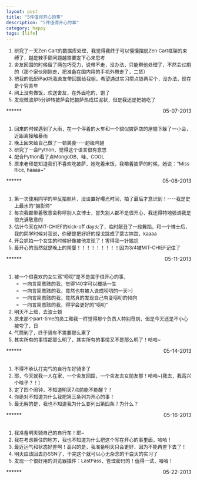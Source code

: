 ```yaml
---
layout: post
title: "5件值得开心的事"
description: "5件值得开心的事"
category: happy
tags: [life]
---
```

<ol style="font-size:13px">
<li>研究了一天Zen Cart的数据库处理，我觉得我终于可以慢慢摆脱Zen Cart框架的束缚了，越是棘手额问题越需要定下心来思考</li>            
<li>舍友回国的时候留了两包巧克力，说带不走，没办法，只能帮他处理了，不然会过期的（那个家伙刚刚走，把准备在国内用的手机外带走了，二货）</li>    
<li>把我的低配iPad托我舍友带回国给我姐，希望通过实习攒点钱再买个，没办法，现在是个穷青年</li>       
<li>网上没有做饭，欢送舍友，在外面吃的，饱了</li>       
<li>发现微波炉5分钟转披萨会把披萨热成烂泥状，但是我还是把她吃了</li>     
</ol>
***<span style="float:right">05-07-2013</span>***
<br/><br/>
<ol style="font-size:13px">
<li>回来的时候遇到了大雨，在一个停着的大车和一个貌似披萨店的屋檐下躲了一小会，近距离接触暴雨</li>            
<li>晚上回来给自己做了一顿美食----超级鸡翅</li>    
<li>研究了一会Python，觉得这个语言很有意思</li>       
<li>配合Python看了点MongoDB，哇，COOL</li>       
<li>原来老印是知道我们不喜欢吃披萨，她吃着米饭，我嚼着披萨的时候，她说：“Miss Rice, haaaa~”</li>     
</ol>
***<span style="float:right">05-08-2013</span>***
<br/><br/>
<ol style="font-size:13px">
<li>第一次使用同学的单反拍照片，没设置好曝光时间，拍了最后才意识到！----我是史上最水的“摄影师”</li>            
<li>每次我都带着敬意会称呼别人女博士，冒失别人都不是很开心，我还得特地强调我是很充满敬意的</li>    
<li>估计今天在MIT-CHIEF的kick-off day火了，临时献丑了一段舞蹈，和一个博士后，我的同学时候对我说，你硬是把好好的探戈跳成了蒙古摔跤，kaaaa</li>       
<li>开会抓拍一个女生的时候好像被他发现了！害得我一针尴尬</li>       
<li>最开心的当然就是晚上的聚餐！！！！！！！！！因为3/4被MIT-CHIEF记住了</li>     
</ol>
***<span style="float:right">05-11-2013</span>***
<br/><br/>
<ol style="font-size:13px">
<li>被一个很喜欢的女生骂“唠叨”是不是属于很开心的事，
<ul> 
<li>一向言简意赅的我，觉得140字可以概括一生</li>
<li>一向言简意赅的我，竟然也有被人说成唠叨的一天:-)</li>
<li>一向言简意赅的我，竟然真的发现自己有变唠叨的倾向</li>
<li>一向言简意赅的我，得学会更好的“唠叨”</li>
</ul>
</li>            
<li>明天不上班，去波士顿</li>    
<li>原来那个part-time的员工和我一样觉得那个负责人特别苛刻，但是今天还是不小心被夸了，日</li>       
<li>气筒到了，终于骑车不需要那么累了</li>       
<li>其实所有的事情都那么明了，其实所有的事情又不是那么明了！哈哈~</li>     
</ol>
***<span style="float:right">05-14-2013</span>***
<br/><br/>
<ol style="font-size:13px">
<li>不得不承认打完气的自行车好骑多了</li>            
<li>耶，今天就我一人在家，一个舍友回国，一个舍友去女朋友那！哈哈~[我去，我高兴个啥子？！]</li>    
<li>定了四个闹钟，不知道明天7点前能不能醒？！</li>       
<li>你绝对不知道为什么我把第三条列为开心的事！</li>       
<li>最无解的是，我也不知道我为什么要列出第四条？为什么？</li>     
</ol>
***<span style="float:right">05-16-2013</span>***
<br/><br/>
<ol style="font-size:13px">
<li>我准备明天骑自己的自行车！耶~</li>            
<li>我在考虑换住的地方，我也不知道为什么把这个写在开心的事里面，哈哈！</li>    
<li>最近运气和状态好差啊！高兴的是，我准备明天只会更好，因为不能再差下去了！</li>       
<li>明天应该回去办SSN了，干完这个就可以心无杂念的干白天的实习了</li>       
<li>发现一个很好用的浏览器插件：LastPass，管理密码的！值得一试，哈哈！</li>     
</ol>
***<span style="float:right">05-22-2013</span>***
<br/><br/>
